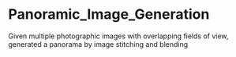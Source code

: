 # Panoramic_Image_Generation
Given multiple photographic images with overlapping fields of view, generated a panorama by image stitching and blending
